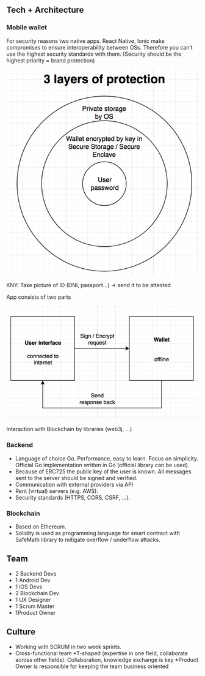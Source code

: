 ## Tech + Architecture

### Mobile wallet
For security reasons two native apps. React Native, Ionic make compromises to ensure interoperability between OSs. Therefore you can’t use the highest security standards with them. (Security should be the highest priority = brand protection)

![Image 3 layers of security](./resources/three_layers_protection.jpg)

KNY: Take picture of ID (DNI, passport…) -> send it to be attested

App consists of two parts

![Image app 2 processes](./resources/app_two_processes.jpg)

Interaction with Blockchain by libraries (web3j, …)

### Backend

* Language of choice Go. Performance, easy to learn. Focus on simplicity. Official Go implementation written in Go (official library can be used).
* Because of ERC725 the public key of the user is known. All messages sent to the server should be signed and verified.
* Communication with external providers via API
* Rent (virtual) servers (e.g. AWS).
* Security standards (HTTPS, CORS, CSRF, …).

### Blockchain
* Based on Ethereum.
* Solidity is used as programming language for smart contract with SafeMath library to mitigate overflow / underflow attacks.

## Team
* 2 Backend Devs
* 1 Android Dev 
* 1 iOS Devs
* 2 Blockchain Dev
* 1 UX Designer
* 1 Scrum Master
* 1Product Owner


## Culture
* Working with SCRUM in two week sprints. 
* Cross-functional team
*T-shaped (expertise in one field, collaborate across other fields): Collaboration, knowledge exchange is key
*Product Owner is responsible for keeping the team business oriented
 
